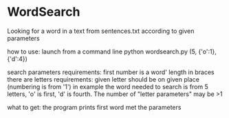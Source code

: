 # WordSearch
Looking for a word in a text from sentences.txt according to given parameters

how to use:
launch from a command line 
python wordsearch.py (5, {'o':1}, {'d':4})

search parameters requirements:
first number is a word' length
in braces there are letters requirements: given letter should be on given place (numbering is from '1')
in example the word needed to search is from 5 letters, 'o' is first, 'd' is fourth. The number of "letter parameters" may be >1

what to get:
the program prints first word met the parameters
